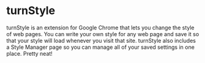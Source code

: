 # turnStyle

turnStyle is an extension for Google Chrome that lets you change the style of web pages. You can write your own style for any web page and save it so that your style will load whenever you visit that site. turnStyle also includes a Style Manager page so you can manage all of your saved settings in one place. Pretty neat!

